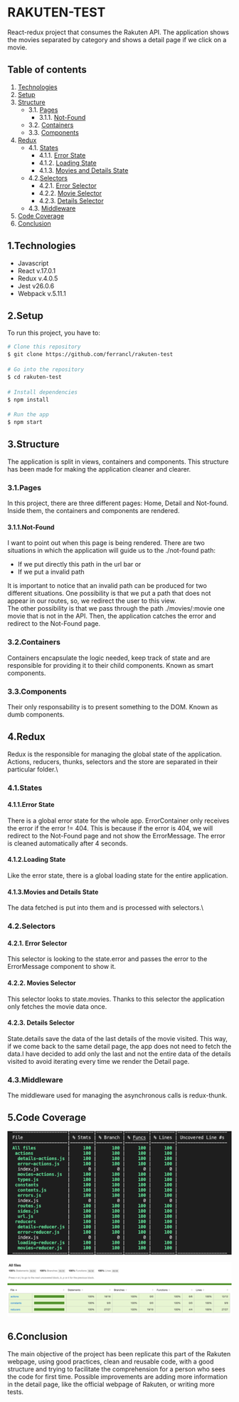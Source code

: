 # RAKUTEN-TEST
React-redux project that consumes the Rakuten API. The application shows the movies separated by category and shows a detail page if we click on a movie.

## Table of contents
1. [Technologies](#1.technologies)
2. [Setup](#2.setup)
3. [Structure](#3.structure)
    * 3.1. [Pages](#3.1.pages)
        * 3.1.1. [Not-Found](#3.1.1.not-found)
    * 3.2. [Containers](#3.2.containers)
    * 3.3. [Components](#3.3.components)
4. [Redux](#4.redux)
    * 4.1. [States](#4.1.states)
        * 4.1.1. [Error State](#4.1.1.error-state)
        * 4.1.2. [Loading State](#4.1.2.loading-state)
        * 4.1.3. [Movies and Details State](#4.1.3.movies-and-details-state)
    * 4.2.[Selectors](#4.2.selectors)
        * 4.2.1. [Error Selector](#4.2.1.error-selector)
        * 4.2.2. [Movie Selector](#4.2.2.movie-selector)
        * 4.2.3. [Details Selector](#4.2.3.details-selector)
    * 4.3. [Middleware](#4.3.middleware)
5. [Code Coverage](#5.code-coverage)
6. [Conclusion](#6.conclusion)

## 1.Technologies
* Javascript
* React v.17.0.1
* Redux v.4.0.5
* Jest v26.0.6
* Webpack v.5.11.1

## 2.Setup
To run this project, you have to:

```bash
# Clone this repository
$ git clone https://github.com/ferrancl/rakuten-test

# Go into the repository
$ cd rakuten-test

# Install dependencies
$ npm install

# Run the app
$ npm start
```

## 3.Structure

The application is split in views, containers and components.
This structure has been made for making the application cleaner and clearer.

### 3.1.Pages
In this project, there are three different pages: Home, Detail and Not-found. Inside them, the containers and components are rendered.

#### 3.1.1.Not-Found
I want to point out when this page is being rendered. There are two situations in which the application will guide us to the ./not-found path:
* If we put directly this path in the url bar or
* If we put a invalid path

It is important to notice that an invalid path can be produced for two different situations. One possibility is that we put a path that does not appear in our routes, so, we redirect the user to this view.\
The other possibility is that we pass through the path ./movies/:movie one movie that is not in the API. Then, the application catches the error and redirect to the Not-Found page.

### 3.2.Containers
Containers encapsulate the logic needed, keep track of state and are responsible for providing it to their child components. Known as smart components.

### 3.3.Components
Their only responsability is to present something to the DOM. Known as dumb components.

## 4.Redux
Redux is the responsible for managing the global state of the application. Actions, reducers, thunks, selectors and the store are separated in their particular folder.\
### 4.1.States
#### 4.1.1.Error State
There is a global error state for the whole app. ErrorContainer only receives the error if the error != 404. This is because if the error is 404, we will redirect
to the Not-Found page and not show the ErrorMessage. The error is cleaned automatically after 4 seconds.

#### 4.1.2.Loading State
Like the error state, there is a global loading state for the entire application.

#### 4.1.3.Movies and Details State
The data fetched is put into them and is processed with selectors.\

### 4.2.Selectors
#### 4.2.1. Error Selector
This selector is looking to the state.error and passes the error to the ErrorMessage component to show it.

#### 4.2.2. Movies Selector
This selector looks to state.movies. Thanks to this selector the application only fetches the movie data once.

#### 4.2.3. Details Selector
State.details save the data of the last details of the movie visited. This way, if we come back to the same detail page, the app does not need to fetch the data.I have decided to add only the last and not the entire data of the details visited to avoid iterating every time we render the Detail page.

### 4.3.Middleware
The middleware used for managing the asynchronous calls is redux-thunk.

## 5.Code Coverage

![code-coverage](./documents/code-coverage.png)

![code-coverage2](./documents/code-coverage2.png)

## 6.Conclusion
The main objective of the project has been replicate this part of the Rakuten webpage, using good practices, clean and reusable code, with a good structure 
and trying to facilitate the comprehension for a person who sees the code for first time.
Possible improvements are adding more information in the detail page, like the official webpage of Rakuten, or writing more tests.
